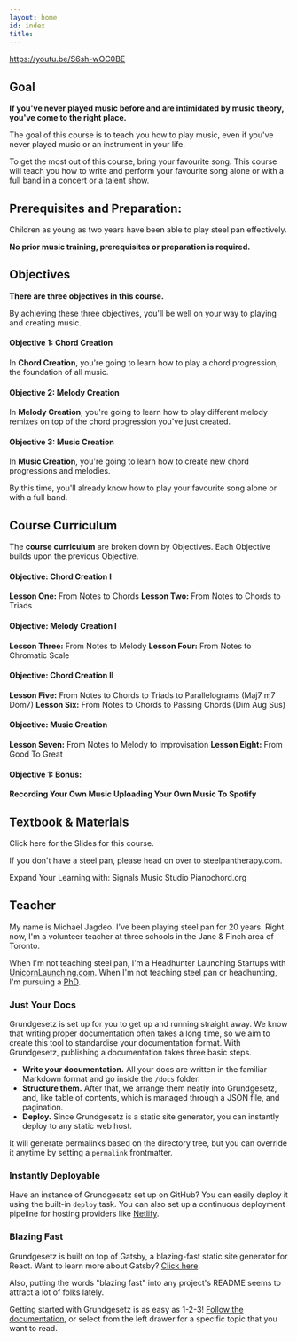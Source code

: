 ```yaml
---
layout: home
id: index
title: 
---
```


https://youtu.be/S6sh-wOC0BE

## Goal

**If you've never played music before and are intimidated by music theory, you've come to the right place.**

The goal of this course is to teach you how to play music, even if you've never played music or an instrument in your life.

To get the most out of this course, bring your favourite song. This course will teach you how to write and perform your favourite song alone or with a full band in a concert or a talent show.


## Prerequisites and Preparation:

Children as young as two years have been able to play steel pan effectively. 

**No prior music training, prerequisites or preparation is required.**


## Objectives

**There are three objectives in this course.**

By achieving these three objectives, you'll be well on your way to playing and creating music.

#### Objective 1: Chord Creation

In **Chord Creation**, you're going to learn how to play a chord progression, the foundation of all music.

#### Objective 2: Melody Creation

In **Melody Creation**, you're going to learn how to play different melody remixes on top of the chord progression you've just created.

#### Objective 3: Music Creation

In **Music Creation**, you're going to learn how to create new chord progressions and melodies.

By this time, you'll already know how to play your favourite song alone or with a full band.


## Course Curriculum

The **course curriculum** are broken down by Objectives. Each Objective builds upon the previous Objective.

#### Objective: Chord Creation I

**Lesson One:** From Notes to Chords
**Lesson Two:** From Notes to Chords to Triads

#### Objective: Melody Creation I

**Lesson Three:** From Notes to Melody
**Lesson Four:** From Notes to Chromatic Scale

#### Objective: Chord Creation II

**Lesson Five:** From Notes to Chords to Triads to Parallelograms (Maj7 m7 Dom7)
**Lesson Six:** From Notes to Chords to Passing Chords (Dim Aug Sus)

#### Objective: Music Creation

**Lesson Seven:** From Notes to Melody to Improvisation
**Lesson Eight:** From Good To Great

#### Objective 1: Bonus: 

**Recording Your Own Music** 
**Uploading Your Own Music To Spotify**


## Textbook & Materials

Click here for the Slides for this course.

If you don't have a steel pan, please head on over to steelpantherapy.com.

Expand Your Learning with:
Signals Music Studio
Pianochord.org


## Teacher

My name is Michael Jagdeo. I've been playing steel pan for 20 years. Right now, I'm a volunteer teacher at three schools in the Jane & Finch area of Toronto.

When I'm not teaching steel pan, I'm a Headhunter Launching Startups with [UnicornLaunching.com](http://www.unicornlaunching.com). When I'm not teaching steel pan or headhunting, I'm pursuing a [PhD](http://www.twitter.com).









### Just Your Docs

Grundgesetz is set up for you to get up and running straight away. We know that writing proper documentation often takes a long time, so we aim to create this tool to standardise your documentation format. With Grundgesetz, publishing a documentation takes three basic steps.

- **Write your documentation.** All your docs are written in the familiar Markdown format and go inside the `/docs` folder.
- **Structure them.** After that, we arrange them neatly into Grundgesetz, and, like table of contents, which is managed through a JSON file, and pagination.
- **Deploy.** Since Grundgesetz is a static site generator, you can instantly deploy to any static web host.

It will generate permalinks based on the directory tree, but you can override it anytime by setting a `permalink` frontmatter.

### Instantly Deployable

Have an instance of Grundgesetz set up on GitHub? You can easily deploy it using the built-in `deploy` task. You can also set up a continuous deployment pipeline for hosting providers like [Netlify](https://www.netlify.com/).

### Blazing Fast

Grundgesetz is built on top of Gatsby, a blazing-fast static site generator for React. Want to learn more about Gatsby? [Click here](https://www.gatsbyjs.org).

Also, putting the words "blazing fast" into any project's README seems to attract a lot of folks lately.

Getting started with Grundgesetz is as easy as 1-2-3! [Follow the documentation](/getting-started/installation), or select from the left drawer for a specific topic that you want to read.
